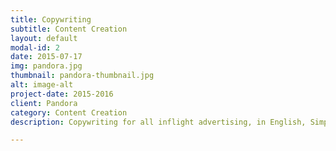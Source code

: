 ```yaml
---
title: Copywriting
subtitle: Content Creation
layout: default
modal-id: 2
date: 2015-07-17
img: pandora.jpg
thumbnail: pandora-thumbnail.jpg
alt: image-alt
project-date: 2015-2016
client: Pandora
category: Content Creation
description: Copywriting for all inflight advertising, in English, Simplified Chinese and Traditional Chinese. The objective was to come up with inspiring as well as informative product descriptions. My task was also to adapt the copywriting based on the target market, e.g. coming up with content related to Chinese New Year specifically for the Asian airlines.

---
```

